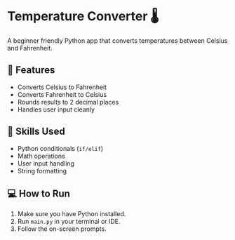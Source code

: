 # Temperature Converter 🌡️

A beginner friendly Python app that converts temperatures between Celsius and Fahrenheit.

## 🔧 Features
- Converts Celsius to Fahrenheit
- Converts Fahrenheit to Celsius
- Rounds results to 2 decimal places
- Handles user input cleanly

## 🧠 Skills Used
- Python conditionals (`if/elif`)
- Math operations
- User input handling
- String formatting

## 💻 How to Run
1. Make sure you have Python installed.
2. Run `main.py` in your terminal or IDE.
3. Follow the on-screen prompts.
